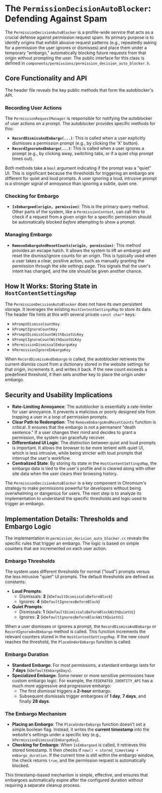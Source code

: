 # The `PermissionDecisionAutoBlocker`: Defending Against Spam

The `PermissionDecisionAutoBlocker` is a profile-wide service that acts as a crucial defense against permission request spam. Its primary purpose is to identify origins that exhibit abusive request patterns (e.g., repeatedly asking for a permission the user ignores or dismisses) and place them under a temporary "embargo," automatically blocking future requests from that origin without prompting the user. The public interface for this class is defined in `components/permissions/permission_decision_auto_blocker.h`.

## Core Functionality and API

The header file reveals the key public methods that form the autoblocker's API.

### Recording User Actions

The `PermissionRequestManager` is responsible for notifying the autoblocker of user actions on a prompt. The autoblocker provides specific methods for this:

-   **`RecordDismissAndEmbargo(...)`**: This is called when a user explicitly dismisses a permission prompt (e.g., by clicking the 'X' button).
-   **`RecordIgnoreAndEmbargo(...)`**: This is called when a user ignores a prompt (e.g., by clicking away, switching tabs, or if a quiet chip prompt times out).

Both methods take a `bool` argument indicating if the prompt was a "quiet" UI. This is significant because the thresholds for triggering an embargo are different for quiet and loud prompts. A user ignoring a loud, intrusive prompt is a stronger signal of annoyance than ignoring a subtle, quiet one.

### Checking for Embargo

-   **`IsEmbargoed(origin, permission)`**: This is the primary query method. Other parts of the system, like a `PermissionContext`, can call this to check if a request from a given origin for a specific permission should be automatically blocked *before* attempting to show a prompt.

### Managing Embargo

-   **`RemoveEmbargoAndResetCounts(origin, permission)`**: This method provides an escape hatch. It allows the system to lift an embargo and reset the dismiss/ignore counts for an origin. This is typically used when a user takes a clear, positive action, such as manually granting the permission through the site settings page. This signals that the user's intent has changed, and the site should be given another chance.

## How It Works: Storing State in `HostContentSettingsMap`

The `PermissionDecisionAutoBlocker` does not have its own persistent storage. It leverages the existing `HostContentSettingsMap` to store its data. The header file hints at this with several private `const char*` keys:

-   `kPromptDismissCountKey`
-   `kPromptIgnoreCountKey`
-   `kPromptDismissCountWithQuietUiKey`
-   `kPromptIgnoreCountWithQuietUiKey`
-   `kPermissionDismissalEmbargoKey`
-   `kPermissionIgnoreEmbargoKey`

When `RecordDismissAndEmbargo` is called, the autoblocker retrieves the current dismiss count from a dictionary stored in the website settings for that origin, increments it, and writes it back. If the new count exceeds a predefined threshold, it then sets another key to place the origin under embargo.

## Security and Usability Implications

-   **Rate-Limiting Annoyance**: The autoblocker is essentially a rate-limiter for user annoyance. It prevents a malicious or poorly designed site from trapping a user in a loop of permission prompts.
-   **Clear Path to Redemption**: The `RemoveEmbargoAndResetCounts` function is critical. It ensures that the embargo is not a permanent "death sentence." If a user changes their mind and decides to grant a permission, the system can gracefully recover.
-   **Differentiated UI Logic**: The distinction between quiet and loud prompts is important. It allows the browser to be more lenient with quiet UI, which is less intrusive, while being stricter with loud prompts that interrupt the user's workflow.
-   **Centralized State**: By storing its state in the `HostContentSettingsMap`, the embargo data is tied to the user's profile and is cleared along with other site data when the user clears their browsing history.

The `PermissionDecisionAutoBlocker` is a key component in Chromium's strategy to make permissions powerful for developers without being overwhelming or dangerous for users. The next step is to analyze its implementation to understand the specific thresholds and logic used to trigger an embargo.

## Implementation Details: Thresholds and Embargo Logic

The implementation in `permission_decision_auto_blocker.cc` reveals the specific rules that trigger an embargo. The logic is based on simple counters that are incremented on each user action.

### Embargo Thresholds

The system uses different thresholds for normal ("loud") prompts versus the less intrusive "quiet" UI prompts. The default thresholds are defined as constants:

-   **Loud Prompts**:
    -   Dismissals: **3** (`kDefaultDismissalsBeforeBlock`)
    -   Ignores: **4** (`kDefaultIgnoresBeforeBlock`)
-   **Quiet Prompts**:
    -   Dismissals: **1** (`kDefaultDismissalsBeforeBlockWithQuietUi`)
    -   Ignores: **2** (`kDefaultIgnoresBeforeBlockWithQuietUi`)

When a user dismisses or ignores a prompt, the `RecordDismissAndEmbargo` or `RecordIgnoreAndEmbargo` method is called. This function increments the relevant counters stored in the `HostContentSettingsMap`. If the new count reaches the threshold, the `PlaceUnderEmbargo` function is called.

### Embargo Duration

-   **Standard Embargo**: For most permissions, a standard embargo lasts for **7 days** (`kDefaultEmbargoDays`).
-   **Specialized Embargo**: Some newer or more sensitive permissions have custom embargo logic. For example, the `FEDERATED_IDENTITY_API` has a much more aggressive and progressive embargo:
    -   The first dismissal triggers a **2-hour** embargo.
    -   Subsequent dismissals trigger embargoes of **1 day**, **7 days**, and finally **28 days**.

### The Embargo Mechanism

-   **Placing an Embargo**: The `PlaceUnderEmbargo` function doesn't set a simple boolean flag. Instead, it writes the **current timestamp** into the website's settings under a specific key (e.g., `kPermissionDismissalEmbargoKey`).
-   **Checking for Embargo**: When `IsEmbargoed` is called, it retrieves this stored timestamp. It then checks if `now() < stored_timestamp + embargo_duration`. If the current time is still within the embargo window, the check returns `true`, and the permission request is automatically blocked.

This timestamp-based mechanism is simple, effective, and ensures that embargoes automatically expire after the configured duration without requiring a separate cleanup process.